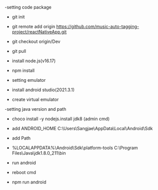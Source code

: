 -setting code package
 - git init
 - git remote add origin https://github.com/music-auto-tagging-project/reactNativeApp.git
 - git checkout origin/Dev
 - git pull

 - install node.js(v16.17)
 - npm install

- setting emulator
 - install android studio(2021.3.1)
 - create virtual emulator
  
-setting java version and path  
 - choco install -y nodejs.install jdk8 (admin cmd)
 - add ANDROID_HOME C:\Users\Sangjae\AppData\Local\Android\Sdk
 - add Path
 - %LOCALAPPDATA%\Android\Sdk\platform-tools
    C:\Program Files\Java\jdk1.8.0_211\bin
  
- run android
 - reboot cmd
 - npm run android
